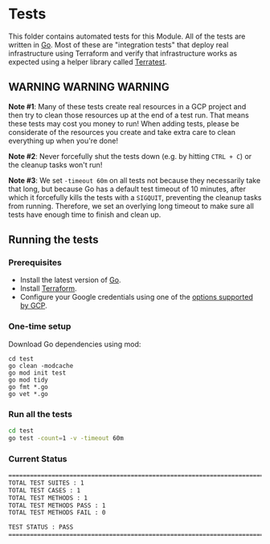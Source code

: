 # Tests

This folder contains automated tests for this Module. All of the tests are written in [Go](https://golang.org/). 
Most of these are "integration tests" that deploy real infrastructure using Terraform and verify that infrastructure 
works as expected using a helper library called [Terratest](https://github.com/gruntwork-io/terratest).  



## WARNING WARNING WARNING

**Note #1**: Many of these tests create real resources in a GCP project and then try to clean those resources up at 
the end of a test run. That means these tests may cost you money to run! When adding tests, please be considerate of 
the resources you create and take extra care to clean everything up when you're done!

**Note #2**: Never forcefully shut the tests down (e.g. by hitting `CTRL + C`) or the cleanup tasks won't run!

**Note #3**: We set `-timeout 60m` on all tests not because they necessarily take that long, but because Go has a
default test timeout of 10 minutes, after which it forcefully kills the tests with a `SIGQUIT`, preventing the cleanup
tasks from running. Therefore, we set an overlying long timeout to make sure all tests have enough time to finish and 
clean up.



## Running the tests

### Prerequisites

- Install the latest version of [Go](https://golang.org/).
- Install [Terraform](https://www.terraform.io/downloads.html).
- Configure your Google credentials using one of the [options supported by GCP](https://cloud.google.com/docs/authentication/getting-started).


### One-time setup

Download Go dependencies using mod:

```
cd test
go clean -modcache
go mod init test
go mod tidy
go fmt *.go
go vet *.go
```


### Run all the tests

```bash
cd test
go test -count=1 -v -timeout 60m
```

### Current Status

```bash
=============================================================================================
TOTAL TEST SUITES : 1
TOTAL TEST CASES : 1
TOTAL TEST METHODS : 1
TOTAL TEST METHODS PASS : 1
TOTAL TEST METHODS FAIL : 0

TEST STATUS : PASS
=============================================================================================
```